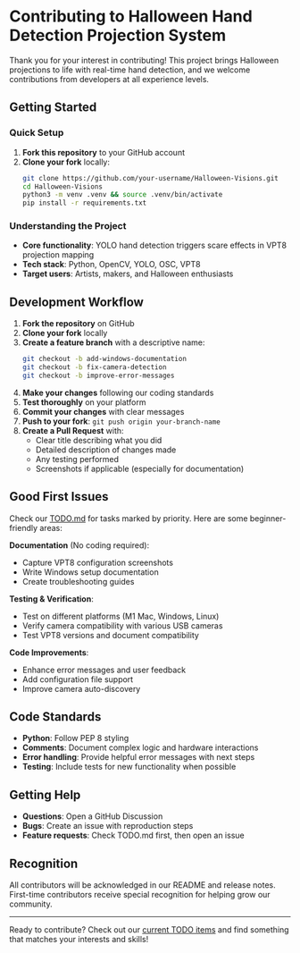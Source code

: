# Contributing to Halloween Hand Detection Projection System

Thank you for your interest in contributing! This project brings Halloween projections to life with real-time hand detection, and we welcome contributions from developers at all experience levels.

## Getting Started

### Quick Setup
1. **Fork this repository** to your GitHub account
2. **Clone your fork** locally:
   ```bash
   git clone https://github.com/your-username/Halloween-Visions.git
   cd Halloween-Visions
   python3 -m venv .venv && source .venv/bin/activate
   pip install -r requirements.txt
   ```

### Understanding the Project
- **Core functionality**: YOLO hand detection triggers scare effects in VPT8 projection mapping
- **Tech stack**: Python, OpenCV, YOLO, OSC, VPT8
- **Target users**: Artists, makers, and Halloween enthusiasts

## Development Workflow

1. **Fork the repository** on GitHub
2. **Clone your fork** locally
3. **Create a feature branch** with a descriptive name:
   ```bash
   git checkout -b add-windows-documentation
   git checkout -b fix-camera-detection
   git checkout -b improve-error-messages
   ```
4. **Make your changes** following our coding standards
5. **Test thoroughly** on your platform
6. **Commit your changes** with clear messages
7. **Push to your fork**: `git push origin your-branch-name`
8. **Create a Pull Request** with:
   - Clear title describing what you did
   - Detailed description of changes made
   - Any testing performed
   - Screenshots if applicable (especially for documentation)

## Good First Issues

Check our [TODO.md](TODO.md) for tasks marked by priority. Here are some beginner-friendly areas:

**Documentation** (No coding required):
- Capture VPT8 configuration screenshots
- Write Windows setup documentation  
- Create troubleshooting guides

**Testing & Verification**:
- Test on different platforms (M1 Mac, Windows, Linux)
- Verify camera compatibility with various USB cameras
- Test VPT8 versions and document compatibility

**Code Improvements**:
- Enhance error messages and user feedback
- Add configuration file support
- Improve camera auto-discovery

## Code Standards

- **Python**: Follow PEP 8 styling
- **Comments**: Document complex logic and hardware interactions
- **Error handling**: Provide helpful error messages with next steps
- **Testing**: Include tests for new functionality when possible

## Getting Help

- **Questions**: Open a GitHub Discussion
- **Bugs**: Create an issue with reproduction steps
- **Feature requests**: Check TODO.md first, then open an issue

## Recognition

All contributors will be acknowledged in our README and release notes. First-time contributors receive special recognition for helping grow our community.

---

Ready to contribute? Check out our [current TODO items](TODO.md) and find something that matches your interests and skills!